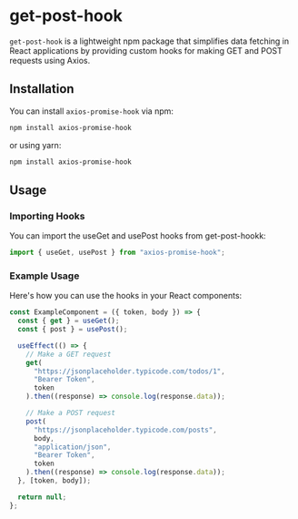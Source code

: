 # get-post-hook

`get-post-hook` is a lightweight npm package that simplifies data fetching in React applications by providing custom hooks for making GET and POST requests using Axios.

## Installation

You can install `axios-promise-hook` via npm:

```bash
npm install axios-promise-hook
```

or using yarn:

```bash
npm install axios-promise-hook
```

## Usage

### Importing Hooks

You can import the useGet and usePost hooks from get-post-hookk:

```javascript
import { useGet, usePost } from "axios-promise-hook";
```

### Example Usage

Here's how you can use the hooks in your React components:

```javascript
const ExampleComponent = ({ token, body }) => {
  const { get } = useGet();
  const { post } = usePost();

  useEffect(() => {
    // Make a GET request
    get(
      "https://jsonplaceholder.typicode.com/todos/1",
      "Bearer Token",
      token
    ).then((response) => console.log(response.data));

    // Make a POST request
    post(
      "https://jsonplaceholder.typicode.com/posts",
      body,
      "application/json",
      "Bearer Token",
      token
    ).then((response) => console.log(response.data));
  }, [token, body]);

  return null;
};
```

